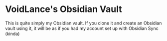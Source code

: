 # VoidLance's Obsidian Vault

This is quite simply my Obsidian vault. If you clone it and create an Obsidian vault using it, it will be as if you had my account set up with Obsidian Sync (kinda)
